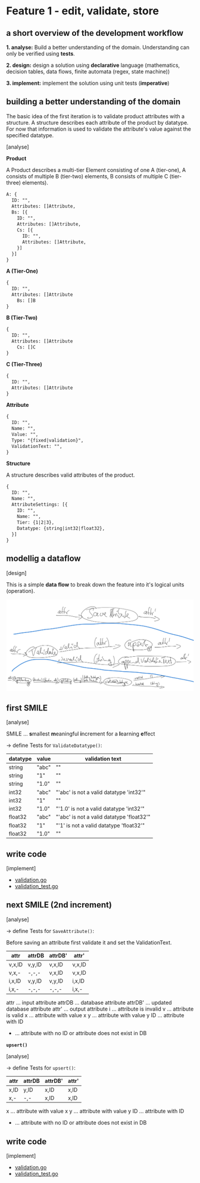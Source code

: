 # Feature 1 - edit, validate, store

## a short overview of the development workflow

**1. analyse:** Build a better understanding of the domain. Understanding can only be verified using **tests**.

**2. design:** design a solution using **declarative** language (mathematics, decision tables, data flows, finite automata (regex, state machine)) 

**3. implement:** implement the solution using unit tests (**imperative**)

## building a better understanding of the domain

The basic idea of the first iteration is to validate product attributes with a structure. A structure describes each attribute of the product by datatype. For now that information is used to validate the attribute's value against the specified datatype.

[analyse]

**Product** 

A Product describes a multi-tier Element consisting of one A (tier-one), A consists of multiple B (tier-two) elements, B consists of multiple C (tier-three) elements).

```
A: {
  ID: "",
  Attributes: []Attribute,
  Bs: [{
    ID: "",
    Attributes: []Attribute,
    Cs: [{
      ID: "",
      Attributes: []Attribute,
    }]
  }]
}
```

**A (Tier-One)**
```
{
  ID: "",
  Attributes: []Attribute
	Bs: []B
}
```

**B (Tier-Two)**
```
{
  ID: "",
  Attributes: []Attribute
	Cs: []C
}
```

**C (Tier-Three)**
```
{
  ID: "",
  Attributes: []Attribute
}
```

**Attribute**
```
{
  ID: "",
  Name: "",
  Value: "",
  Type: "{fixed|validation}",
  ValidationText: "",
}
```

**Structure**

A structure describes valid attributes of the product. 
```
{
  ID: "",
  Name: "",
  AttributeSettings: [{
    ID: "",
    Name: "",
    Tier: {1|2|3},
    Datatype: {string|int32|float32},
  }]
}
```

## modellig a dataflow

[design]

This is a simple **data flow** to break down the feature into it's logical units (operation).

![save attribute](images/save_attribute_02.png)


## first SMILE

[analyse]

SMILE ... **s**mallest **m**eaningful **i**ncrement for a **l**earning **e**ffect

-> define Tests for `ValidateDatatype()`:

datatype | value | **validation text**
---------|-------|--------------------
string   | "abc" | ""
string   | "1"   | ""
string   | "1.0" | ""
int32    | "abc" | "'abc' is not a valid datatype 'int32'"
int32    | "1"   | ""
int32    | "1.0" | "'1.0' is not a valid datatype 'int32'"
float32  | "abc" | "'abc' is not a valid datatype 'float32'"
float32  | "1"   | "'1' is not a valid datatype 'float32'"
float32  | "1.0" | ""

## write code

[implement]

* [validation.go](validation.go)
* [validation_test.go](validation_test.go)


## next SMILE (2nd increment)

[analyse]

-> define Tests for `SaveAttribute()`:

Before saving an attribute first validate it and set the ValidationText.

attr   | attrDB | **attrDB'** | **attr'**
-------|--------|-------------|----------
v,x,ID | v,y,ID | v,x,ID      | v,x,ID
v,x,-  | -,-,-  | v,x,ID      | v,x,ID
i,x,ID | v,y,ID | v,y,ID      | i,x,ID
i,x,-  | -,-,-  | -,-,-       | i,x,-

attr ... input attribute
attrDB ... database attribute
attrDB' ... updated database attribute
attr' ... output attribute
i  ... attribute is invalid
v  ... attribute is valid
x  ... attribute with value x
y  ... attribute with value y
ID ... attribute with ID
-  ... attribute with no ID or attribute does not exist in DB

**`upsert()`**

[analyse]

-> define Tests for `upsert()`:

attr | attrDB | **attrDB'** | **attr'**
-----|--------|-------------|----------
x,ID | y,ID   | x,ID        | x,ID
x,-  | -,-    | x,ID        | x,ID

x  ... attribute with value x
y  ... attribute with value y
ID ... attribute with ID
-  ... attribute with no ID or attribute does not exist in DB


## write code

[implement]

* [validation.go](validation.go)
* [validation_test.go](validation_test.go)
